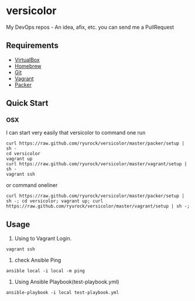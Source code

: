 versicolor
=================

My DevOps repos - An idea, afix, etc. you can send me a PullRequest

## Requirements

* [VirtualBox](https://www.virtualbox.org/)
* [Homebrew](http://brew.sh/)
* [Git](http://git-scm.com/)
* [Vagrant](http://www.vagrantup.com/)
* [Packer](http://www.packer.io/)

## Quick Start

### OSX

I can start very easily that versicolor to command one run

```
curl https://raw.github.com/ryurock/versicolor/master/packer/setup | sh -
cd versicolor
vagrant up
curl https://raw.github.com/ryurock/versicolor/master/vagrant/setup | sh -
vagrant ssh
```

or command oneliner

```
curl https://raw.github.com/ryurock/versicolor/master/packer/setup | sh -; cd versicolor; vagrant up; curl https://raw.github.com/ryurock/versicolor/master/vagrant/setup | sh -;
```

## Usage 

1. Using to Vagrant Login.
```
vagrant ssh
```

1. check Ansible Ping
```
ansible local -i local -m ping
```

1. Using Ansible Playbook(test-playbook.yml)
```
ansible-playbook -i local test-playbook.yml
```
